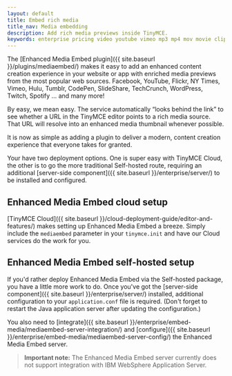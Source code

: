 ```yaml
---
layout: default
title: Embed rich media
title_nav: Media embedding
description: Add rich media previews inside TinyMCE.
keywords: enterprise pricing video youtube vimeo mp3 mp4 mov movie clip film link linkchecking linkchecker mediaembed media
---
```


The [Enhanced Media Embed plugin]({{ site.baseurl }}/plugins/mediaembed/) makes it easy to add an enhanced content creation experience in your website or app with enriched media previews from the most popular web sources. Facebook, YouTube, Flickr, NY Times, Vimeo, Hulu, Tumblr, CodePen, SlideShare, TechCrunch, WordPress, Twitch, Spotify … and many more!

By easy, we mean easy. The service automatically “looks behind the link” to see whether a URL in the TinyMCE editor points to a rich media source. That URL will resolve into an enhanced media thumbnail whenever possible.

It is now as simple as adding a plugin to deliver a modern, content creation experience that everyone takes for granted.

Your have two deployment options. One is super easy with TinyMCE Cloud, the other is to go the more traditional Self-hosted route, requiring an additional [server-side component]({{ site.baseurl }}/enterprise/server/) to be installed and configured.

## Enhanced Media Embed cloud setup

[TinyMCE Cloud]({{ site.baseurl }}/cloud-deployment-guide/editor-and-features/) makes setting up Enhanced Media Embed a breeze. Simply include the `mediaembed` parameter in your `tinymce.init` and have our Cloud services do the work for you.

## Enhanced Media Embed self-hosted setup

If you'd rather deploy Enhanced Media Embed via the Self-hosted package, you have a little more work to do. Once you've got the [server-side component]({{ site.baseurl }}/enterprise/server/) installed, additional configuration to your `application.conf` file is required. (Don't forget to restart the Java application server after updating the configuration.)

You also need to [integrate]({{ site.baseurl }}/enterprise/embed-media/mediaembed-server-integration/) and [configure]({{ site.baseurl }}/enterprise/embed-media/mediaembed-server-config/) the Enhanced Media Embed server.

> **Important note:** The Enhanced Media Embed server currently does not support integration with IBM WebSphere Application Server.

